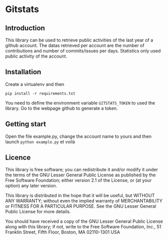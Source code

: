 Gitstats
========

Introduction
------------

This library can be used to retrieve public activities of the last year of a github account. The datas retrieved per account are the number of contributions and number of commits/issues per days. Statistics only used public activity of the account.

Installation
------------

Create a virtualenv and then

`pip install -r requirements.txt`

You need to define the environment variable `GITSTATS_TOKEN` to used the library. Go to the webpage github to generate a token.

Getting start
-------------

Open the file example.py, change the account name to yours and then launch `python example.py` et voilà

Licence
-------
This library is free software; you can redistribute it and/or modify it under
the terms of the GNU Lesser General Public License as published by the Free
Software Foundation; either version 2.1 of the License, or (at your option)
any later version.

This library is distributed in the hope that it will be useful, but WITHOUT
ANY WARRANTY; without even the implied warranty of MERCHANTABILITY or FITNESS
FOR A PARTICULAR PURPOSE. See the GNU Lesser General Public License for more
details.

You should have received a copy of the GNU Lesser General Public License along
with this library; if not, write to the Free Software Foundation, Inc., 51
Franklin Street, Fifth Floor, Boston, MA 02110-1301 USA